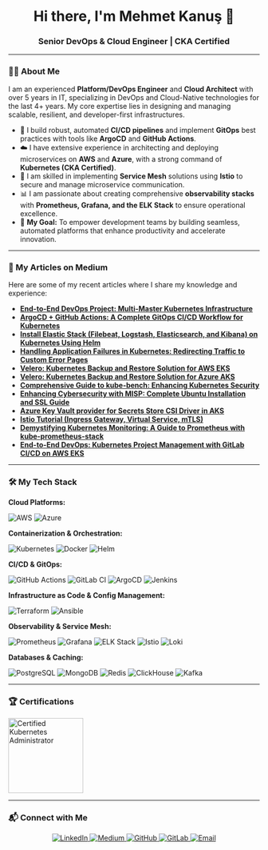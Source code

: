 <h1 align="center">Hi there, I'm Mehmet Kanuş 👋</h1>
<h3 align="center">Senior DevOps & Cloud Engineer | CKA Certified</h3>

---

### 👨‍💻 About Me

I am an experienced **Platform/DevOps Engineer** and **Cloud Architect** with over 5 years in IT, specializing in DevOps and Cloud-Native technologies for the last 4+ years. My core expertise lies in designing and managing scalable, resilient, and developer-first infrastructures.

- 🚀 I build robust, automated **CI/CD pipelines** and implement **GitOps** best practices with tools like **ArgoCD** and **GitHub Actions**.
- ☁️ I have extensive experience in architecting and deploying microservices on **AWS** and **Azure**, with a strong command of **Kubernetes (CKA Certified)**.
- 🔗 I am skilled in implementing **Service Mesh** solutions using **Istio** to secure and manage microservice communication.
- 📊 I am passionate about creating comprehensive **observability stacks** with **Prometheus, Grafana, and the ELK Stack** to ensure operational excellence.
- 🎯 **My Goal:** To empower development teams by building seamless, automated platforms that enhance productivity and accelerate innovation.

---

### 📝 My Articles on Medium

Here are some of my recent articles where I share my knowledge and experience:

- **[End-to-End DevOps Project: Multi-Master Kubernetes Infrastructure](https://medium.com/@mehmetkanus17/end-to-end-devops-project-multi-master-kubernetes-with-terraform-ansible-gitops-ci-cd-vault-af7f27b82941 )**
- **[ArgoCD + GitHub Actions: A Complete GitOps CI/CD Workflow for Kubernetes](https://medium.com/@mehmetkanus17/argocd-github-actions-a-complete-gitops-ci-cd-workflow-for-kubernetes-applications-ed2f91d37641 )**
- **[Install Elastic Stack (Filebeat, Logstash, Elasticsearch, and Kibana) on Kubernetes Using Helm](https://medium.com/@mehmetkanus17/how-to-deploy-elastic-stack-filebeat-logstash-elasticsearch-and-kibana-on-kubernetes-using-f6c763037da6 )**
- **[Handling Application Failures in Kubernetes: Redirecting Traffic to Custom Error Pages](https://medium.com/hedgus/handling-application-failures-in-kubernetes-redirecting-unreachable-traffic-to-custom-error-pages-d30be1276455 )**
- **[Velero: Kubernetes Backup and Restore Solution for AWS EKS](https://medium.com/hedgus/velero-kubernetes-backup-and-restore-solution-for-aws-eks-763910b32fef )**
- **[Velero: Kubernetes Backup and Restore Solution for Azure AKS](https://medium.com/hedgus/velero-kubernetes-backup-and-restore-solution-0cbd56f449be )**
- **[Comprehensive Guide to kube-bench: Enhancing Kubernetes Security](https://medium.com/hedgus/comprehensive-guide-to-kube-bench-enhancing-kubernetes-security-1-988ac050598c )**
- **[Enhancing Cybersecurity with MISP: Complete Ubuntu Installation and SSL Guide](https://medium.com/hedgus/enhancing-cybersecurity-with-misp-complete-ubuntu-installation-ssl-certification-and-event-d9284b928596 )**
- **[Azure Key Vault provider for Secrets Store CSI Driver in AKS](https://medium.com/hedgus/azure-key-vault-provider-for-secrets-store-csi-driver-in-an-azure-kubernetes-service-aks-56de3fe6c9b4 )**
- **[Istio Tutorial (Ingress Gateway, Virtual Service, mTLS)](https://medium.com/@mehmetkanus17/istio-tutorial-ingress-gateway-virtual-service-gateway-ingress-mtls-2bcefe6f4e86 )**
- **[Demystifying Kubernetes Monitoring: A Guide to Prometheus with kube-prometheus-stack](https://medium.com/@mehmetkanus17/demystifying-kubernetes-monitoring-a-comprehensive-guide-to-prometheus-with-f2468cd20bf1 )**
- **[End-to-End DevOps: Kubernetes Project Management with GitLab CI/CD on AWS EKS](https://medium.com/@mehmetkanus17/end-to-end-devops-kubernetes-project-management-with-gitlab-ci-cd-a870fb189761 )**

---

### 🛠️ My Tech Stack

**Cloud Platforms:**
<p>
  <img src="https://img.shields.io/badge/AWS-232F3E?style=for-the-badge&logo=amazon-aws&logoColor=white" alt="AWS"/>
  <img src="https://img.shields.io/badge/Azure-0078D4?style=for-the-badge&logo=microsoft-azure&logoColor=white" alt="Azure"/>
</p>

**Containerization & Orchestration:**
<p>
  <img src="https://img.shields.io/badge/Kubernetes-326CE5?style=for-the-badge&logo=kubernetes&logoColor=white" alt="Kubernetes"/>
  <img src="https://img.shields.io/badge/Docker-2496ED?style=for-the-badge&logo=docker&logoColor=white" alt="Docker"/>
  <img src="https://img.shields.io/badge/Helm-0F1689?style=for-the-badge&logo=helm&logoColor=white" alt="Helm"/>
</p>

**CI/CD & GitOps:**
<p>
  <img src="https://img.shields.io/badge/GitHub_Actions-2088FF?style=for-the-badge&logo=github-actions&logoColor=white" alt="GitHub Actions"/>
  <img src="https://img.shields.io/badge/GitLab_CI-FC6D26?style=for-the-badge&logo=gitlab&logoColor=white" alt="GitLab CI"/>
  <img src="https://img.shields.io/badge/ArgoCD-EF7B4D?style=for-the-badge&logo=argo&logoColor=white" alt="ArgoCD"/>
  <img src="https://img.shields.io/badge/Jenkins-D24939?style=for-the-badge&logo=jenkins&logoColor=white" alt="Jenkins"/>
</p>

**Infrastructure as Code & Config Management:**
<p>
  <img src="https://img.shields.io/badge/Terraform-7B42BC?style=for-the-badge&logo=terraform&logoColor=white" alt="Terraform"/>
  <img src="https://img.shields.io/badge/Ansible-EE0000?style=for-the-badge&logo=ansible&logoColor=white" alt="Ansible"/>
</p>

**Observability & Service Mesh:**
<p>
  <img src="https://img.shields.io/badge/Prometheus-E6522C?style=for-the-badge&logo=prometheus&logoColor=white" alt="Prometheus"/>
  <img src="https://img.shields.io/badge/Grafana-F46800?style=for-the-badge&logo=grafana&logoColor=white" alt="Grafana"/>
  <img src="https://img.shields.io/badge/ELK-005571?style=for-the-badge&logo=elasticsearch&logoColor=white" alt="ELK Stack"/>
  <img src="https://img.shields.io/badge/Istio-466BB0?style=for-the-badge&logo=istio&logoColor=white" alt="Istio"/>
  <img src="https://img.shields.io/badge/Loki-F29933?style=for-the-badge&logo=loki&logoColor=white" alt="Loki"/>
</p>

**Databases & Caching:**
<p>
  <img src="https://img.shields.io/badge/PostgreSQL-4169E1?style=for-the-badge&logo=postgresql&logoColor=white" alt="PostgreSQL"/>
  <img src="https://img.shields.io/badge/MongoDB-47A248?style=for-the-badge&logo=mongodb&logoColor=white" alt="MongoDB"/>
  <img src="https://img.shields.io/badge/Redis-DC382D?style=for-the-badge&logo=redis&logoColor=white" alt="Redis"/>
  <img src="https://img.shields.io/badge/ClickHouse-FFCC00?style=for-the-badge&logo=clickhouse&logoColor=black" alt="ClickHouse"/>
  <img src="https://img.shields.io/badge/Kafka-231F20?style=for-the-badge&logo=apache-kafka&logoColor=white" alt="Kafka"/>
</p>

---

### 🏆 Certifications

<p>
  <a href="https://www.credly.com/badges/27b4bf9b-5fa7-480b-866c-2931c205bc9a/linked_in_profile" target="_blank">
    <img src="https://images.credly.com/size/340x340/images/8b8ed108-c775-4084-97c2-0253538da654/kubernetes-cka-color.png" alt="Certified Kubernetes Administrator" width="150">
  </a>
</p>

---

### 📬 Connect with Me

<div align="center">
  <a href="https://www.linkedin.com/in/mehmet-kanu%C5%9F/" target="_blank">
    <img src="https://img.shields.io/badge/LinkedIn-0077B5?style=for-the-badge&logo=linkedin&logoColor=white" alt="LinkedIn"/>
  </a>
  <a href="https://medium.com/@mehmetkanus17" target="_blank">
    <img src="https://img.shields.io/badge/Medium-12100E?style=for-the-badge&logo=medium&logoColor=white" alt="Medium"/>
  </a>
  <a href="https://github.com/mehmetkanus17" target="_blank">
    <img src="https://img.shields.io/badge/GitHub-181717?style=for-the-badge&logo=github&logoColor=white" alt="GitHub"/>
  </a>
  <a href="https://gitlab.com/mehmetkanus17" target="_blank">
    <img src="https://img.shields.io/badge/GitLab-FC6D26?style=for-the-badge&logo=gitlab&logoColor=white" alt="GitLab"/>
  </a>
  <a href="mailto:mehmetkanus17@gmail.com">
    <img src="https://img.shields.io/badge/Email-D14836?style=for-the-badge&logo=gmail&logoColor=white" alt="Email"/>
  </a>
</div>

